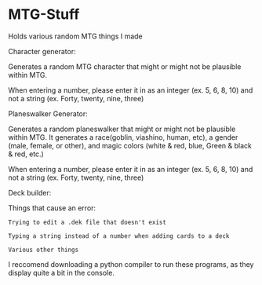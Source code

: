 # MTG-Stuff
Holds various random MTG things I made

Character generator:
  
  Generates a random MTG character that might or might not be plausible within MTG.
  
  When entering a number, please enter it in as an integer (ex. 5, 6, 8, 10) and not a string (ex. Forty, twenty, nine, three)
  
Planeswalker Generator:
  
  Generates a random planeswalker that might or might not be plausible within MTG. It generates a race(goblin, viashino, human, etc), a      gender (male, female, or other), and magic colors (white & red, blue, Green & black & red, etc.)
  
  When entering a number, please enter it in as an integer (ex. 5, 6, 8, 10) and not a string (ex. Forty, twenty, nine, three)

Deck builder:

  Things that cause an error:
    
    Trying to edit a .dek file that doesn't exist
    
    Typing a string instead of a number when adding cards to a deck
    
    Various other things

I reccomend downloading a python compiler to run these programs, as they display quite a bit in the console.
